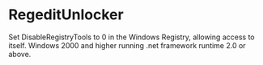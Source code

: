 # RegeditUnlocker
Set DisableRegistryTools to 0 in the Windows Registry, allowing access to itself. Windows 2000 and higher running .net framework runtime 2.0 or above.
